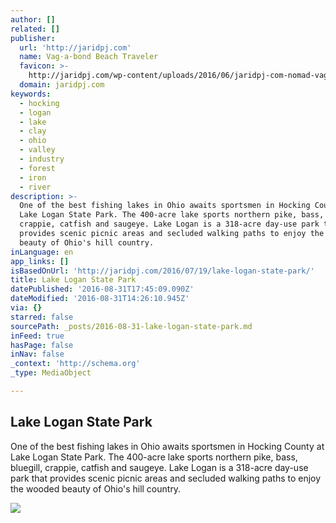 ```yaml
---
author: []
related: []
publisher:
  url: 'http://jaridpj.com'
  name: Vag·a·bond Beach Traveler
  favicon: >-
    http://jaridpj.com/wp-content/uploads/2016/06/jaridpj-com-nomad-vagabond-logo2.png
  domain: jaridpj.com
keywords:
  - hocking
  - logan
  - lake
  - clay
  - ohio
  - valley
  - industry
  - forest
  - iron
  - river
description: >-
  One of the best fishing lakes in Ohio awaits sportsmen in Hocking County at
  Lake Logan State Park. The 400-acre lake sports northern pike, bass, bluegill,
  crappie, catfish and saugeye. Lake Logan is a 318-acre day-use park that
  provides scenic picnic areas and secluded walking paths to enjoy the wooded
  beauty of Ohio's hill country.
inLanguage: en
app_links: []
isBasedOnUrl: 'http://jaridpj.com/2016/07/19/lake-logan-state-park/'
title: Lake Logan State Park
datePublished: '2016-08-31T17:45:09.090Z'
dateModified: '2016-08-31T14:26:10.945Z'
via: {}
starred: false
sourcePath: _posts/2016-08-31-lake-logan-state-park.md
inFeed: true
hasPage: false
inNav: false
_context: 'http://schema.org'
_type: MediaObject

---
```

<article style=""><h1>Lake Logan State Park</h1><p>One of the best fishing lakes in Ohio awaits sportsmen in Hocking County at Lake Logan State Park. The 400-acre lake sports northern pike, bass, bluegill, crappie, catfish and saugeye. Lake Logan is a 318-acre day-use park that provides scenic picnic areas and secluded walking paths to enjoy the wooded beauty of Ohio's hill country.</p><img src="http://jaridpj.com/wp-content/uploads/2016/07/Lake-Logan-State-Park-digital-nomad-10.jpg" /></article>